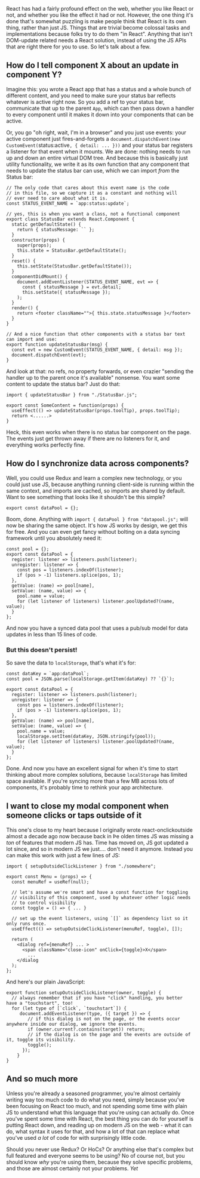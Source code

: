 React has had a fairly profound effect on the web, whether you like React or not, and whether you like the effect it had or not. However, the one thing it's done that's somewhat puzzling is make people think that React is its own thing, rather than just JS. Things that are trivial become colossal tasks and implementations because folks try to do them "in React". Anything that isn't DOM-update related needs a React solution, instead of using the JS APIs that are right there for you to use. So let's talk about a few.

## How do I tell component X about an update in component Y?

Imagine this: you wrote a React app that has a status and a whole bunch of different content, and you need to make sure your status bar reflects whatever is active right now. So you add a ref to your status bar, communicate that up to the parent `App`, which can then pass down a handler to every component until it makes it down into your components that can be active.

Or, you go "oh right, wait, I'm in a browser" and you just use events: your active component just fires-and-forgets a `document.dispatchEvent(new CustomEvent(`status:active`, { detail: ... }))` and your status bar registers a listener for that event when it mounts. We are done: nothing needs to run up and down an entire virtual DOM tree. And because this is basically just utility functionality, we write it as its own function that any component that needs to update the status bar can use, which we can import _from_ the Status bar:

```
// The only code that cares about this event name is the code
// in this file, so we capture it as a constant and nothing will
// ever need to care about what it is.
const STATUS_EVENT_NAME = `app:status:update`;

// yes, this is when you want a class, not a functional component
export class StatusBar extends React.Component {
  static getDefaultState() {
    return { statusMessage: `` };
  }
  constructor(props) {
    super(props);
    this.state = StatusBar.getDefaultState();
  }
  reset() {
    this.setState(StatusBar.getDefaultState());
  }
  componentDidMount() {
    document.addEventListener(STATUS_EVENT_NAME, evt => {
      const { statusMessage } = evt.detail;
      this.setState({ statusMessage });
    );
  }
  render() {
    return <footer className="">{ this.state.statusMessage }</footer>
  }
}

// And a nice function that other components with a status bar text can import and use:
export function updateStatusBar(msg) {
  const evt = new CustomEvent(STATUS_EVENT_NAME, { detail: msg });
  document.dispatchEvent(evt);
}
```

And look at that: no refs, no property forwards, or even crazier "sending the handler up to the parent once it's available" nonsense. You want some content to update the status bar? Just do that:

```
import { updateStatusBar } from "./StatusBar.js";

export const SomeContent = function(props) {
  useEffect(() => updateStatusBar(props.toolTip), props.toolTip);
  return <......>
}
```

Heck, this even works when there is no status bar component on the page. The events just get thrown away if there are no listeners for it, and everything works perfectly fine.

## How do I synchronize data across components?

Well, you could use Redux and learn a complex new technology, or you could just use JS, because anything running client-side is running within the same context, and imports are cached, so imports are shared by default. Want to see something that looks like it shouldn't be this simple?

```
export const dataPool = {};
```

Boom, done. Anything with `import { dataPool } from "datapool.js";` will now be sharing the same object. It's how JS works by design, we get this for free. And you can even get fancy without bolting on a data syncing framework until you absolutely need it:

```
const pool = {};
export const dataPool = {
  register: listener => listeners.push(listener);
  unregister: listener => {
    const pos = listeners.indexOf(listener);
    if (pos > -1) listeners.splice(pos, 1);
  },
  getValue: (name) => pool[name],
  setValue: (name, value) => {
    pool.name = value;
    for (let listener of listeners) listener.poolUpdated?(name, value);
  }
};
```

And now you have a synced data pool that uses a pub/sub model for data updates in less than 15 lines of code. 

### But this doesn't persist!

So save the data to `localStorage`, that's what it's for:

```
const dataKey = `app:dataPool`;
const pool = JSON.parse(localStorage.getItem(dataKey) ?? `{}`);

export const dataPool = {
  register: listener => listeners.push(listener);
  unregister: listener => {
    const pos = listeners.indexOf(listener);
    if (pos > -1) listeners.splice(pos, 1);
  },
  getValue: (name) => pool[name],
  setValue: (name, value) => {
    pool.name = value;
    localStorage.setItem(dataKey, JSON.stringify(pool));
    for (let listener of listeners) listener.poolUpdated?(name, value);
  }
};
```

Done. And now you have an excellent signal for when it's time to start thinking about more complex solutions, because `localStorage` has limited space available. If you're syncing more than a few MB across lots of components, it's probably time to rethink your app architecture.

## I want to close my modal component when someone clicks or taps outside of it

This one's close to my heart because I originally wrote react-onclickoutside almost a decade ago now because back in Þe olden times JS was missing a _ton_ of features that modern JS has. Time has moved on, JS got updated a lot since, and so in modern JS we just.... don't need it anymore. Instead you can make this work with just a few lines of JS:

```
import { setupOutsideClickListener } from "./somewhere";

export const Menu = (props) => {
  const menuRef = useRef(null);

  // let's assume we're smart and have a const function for toggling
  // visibility of this component, used by whatever other logic needs
  // to control visibility
  const toggle = () => { ... }

  // set up the event listeners, using `[]` as dependency list so it only runs once.
  useEffect(() => setupOutsideClickListener(menuRef, toggle), []);

  return (
    <dialog ref={menuRef} ... >
      <span className="close-icon" onClick={toggle}>X</span>
        ...
    </dialog
  );
};
```

And here's our plain JavaScript:

```
export function setupOutsideClickListener(owner, toggle) {
  // always remember that if you have "click" handling, you better have a "touchstart", too!
  for (let type of [`click`, `touchstart`]) {
     document.addEventListener(type, ({ target }) => {
        // if this dialog is not on the page, or the events occur anywhere inside our dialog, we ignore the events.
        if (owner.current?.contains(target)) return;
        // if the dialog is on the page and the events are outside of it, toggle its visibility.
        toggle();
      });
    }
}
```

## And so much more

Unless you're already a seasoned programmer, you're almost certainly writing way too much code to do what you need, simply because you've been focusing on React too much, and not spending some time with plain JS to understand what this language that you're using can actually do. Once you've spent some time with React, the best thing you can do for yourself is putting React down, and reading up on modern JS on the web - what it can do, what syntax it uses for that, and how a lot of that can replace what you've used _a lot_ of code for with surprisingly little code.

Should you never use Redux? Or HoCs? Or anything else that's complex but full featured and everyone seems to be using? No of course not, but you should know _why_ you're using them, because they solve specific problems, and those are almost certainly not your problems. _Yet_